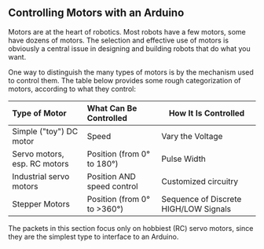 ## Controlling Motors with an Arduino ##

Motors are at the heart of robotics.  Most robots have a few motors, some have
dozens of motors.  The selection and effective use of motors is obviously a
central issue in designing and building robots that do what you want.

One way to distinguish the many types of motors is by the mechanism used to 
control them.  The table below provides some rough categorization of motors,
according to what they control:

| Type of Motor                | What Can Be Controlled      | How It Is Controlled                 |
|:-----------------------------|:----------------------------|--------------------------------------|
| Simple ("toy") DC motor      | Speed                       | Vary the Voltage                     |
| Servo motors, esp. RC motors | Position (from 0° to 180°)  | Pulse Width                          |
| Industrial servo motors      | Position AND speed control  | Customized circuitry                 |
| Stepper Motors               | Position (from 0° to >360°) | Sequence of Discrete HIGH/LOW Signals|

The packets in this section focus only on hobbiest (RC) servo motors, since they
are the simplest type to interface to an Arduino.

